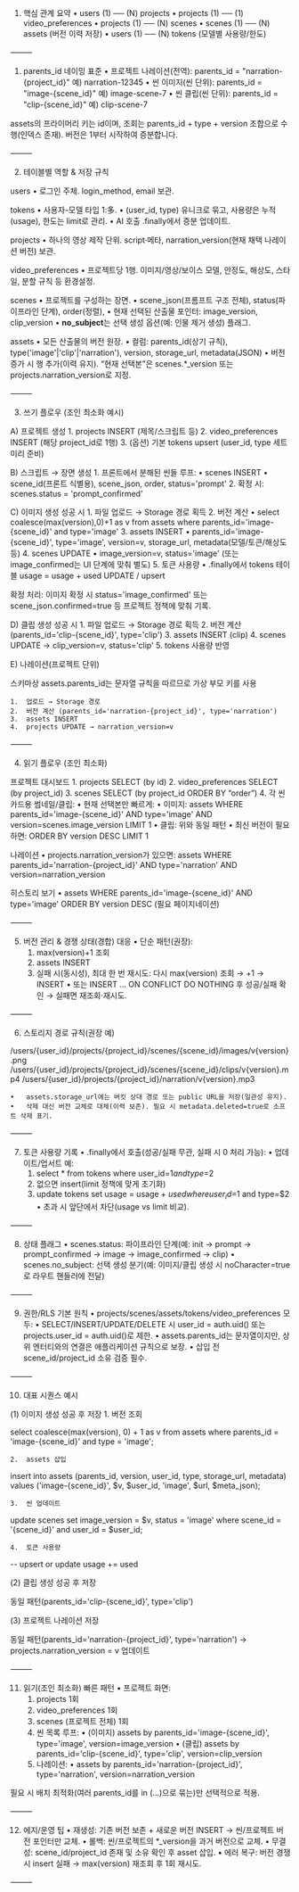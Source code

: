 1) 핵심 관계 요약
	•	users (1) ── (N) projects
	•	projects (1) ── (1) video_preferences
	•	projects (1) ── (N) scenes
	•	scenes (1) ── (N) assets (버전 이력 저장)
	•	users (1) ── (N) tokens (모델별 사용량/한도)

⸻

1) parents_id 네이밍 표준
	•	프로젝트 나레이션(전역): parents_id = "narration-{project_id}"
예) narration-12345
	•	씬 이미지(씬 단위): parents_id = "image-{scene_id}"
예) image-scene-7
	•	씬 클립(씬 단위): parents_id = "clip-{scene_id}"
예) clip-scene-7

assets의 프라이머리 키는 id이며, 조회는 parents_id + type + version 조합으로 수행(인덱스 존재).
버전은 1부터 시작하여 증분합니다.

⸻

2) 테이블별 역할 & 저장 규칙

users
	•	로그인 주체. login_method, email 보관.

tokens
	•	사용자-모델 타입 1:多.
	•	(user_id, type) 유니크로 묶고, 사용량은 누적(usage), 한도는 limit로 관리.
	•	AI 호출 .finally에서 증분 업데이트.

projects
	•	하나의 영상 제작 단위. script·메타, narration_version(현재 채택 나레이션 버전) 보관.

video_preferences
	•	프로젝트당 1행. 이미지/영상/보이스 모델, 안정도, 해상도, 스타일, 분할 규칙 등 환경설정.

scenes
	•	프로젝트를 구성하는 장면.
	•	scene_json(프롬프트 구조 전체), status(파이프라인 단계), order(정렬),
	•	현재 선택된 산출물 포인터: image_version, clip_version
	•	**no_subject**는 선택 생성 옵션(예: 인물 제거 생성) 플래그.

assets
	•	모든 산출물의 버전 원장.
	•	컬럼: parents_id(상기 규칙), type('image'|'clip'|'narration'), version, storage_url, metadata(JSON)
	•	버전 증가 시 행 추가(이력 유지). “현재 선택본”은 scenes.*_version 또는 projects.narration_version로 지정.

⸻

3) 쓰기 플로우 (조인 최소화 예시)

A) 프로젝트 생성
	1.	projects INSERT (제목/스크립트 등)
	2.	video_preferences INSERT (해당 project_id로 1행)
	3.	(옵션) 기본 tokens upsert (user_id, type 세트 미리 준비)

B) 스크립트 → 장면 생성
	1.	프론트에서 분해된 씬들 루프:
	•	scenes INSERT
	•	scene_id(프론트 식별용), scene_json, order, status='prompt'
	2.	확정 시: scenes.status = 'prompt_confirmed'

C) 이미지 생성 성공 시
	1.	파일 업로드 → Storage 경로 획득
	2.	버전 계산
	•	select coalesce(max(version),0)+1 as v from assets where parents_id='image-{scene_id}' and type='image'
	3.	assets INSERT
	•	parents_id='image-{scene_id}', type='image', version=v, storage_url, metadata(모델/토큰/해상도 등)
	4.	scenes UPDATE
	•	image_version=v, status='image' (또는 image_confirmed는 UI 단계에 맞춰 별도)
	5.	토큰 사용량
	•	.finally에서 tokens 테이블 usage = usage + used UPDATE / upsert

확정 처리: 이미지 확정 시 status='image_confirmed' 또는 scene_json.confirmed=true 등 프로젝트 정책에 맞춰 기록.

D) 클립 생성 성공 시
	1.	파일 업로드 → Storage 경로 획득
	2.	버전 계산 (parents_id='clip-{scene_id}', type='clip')
	3.	assets INSERT (clip)
	4.	scenes UPDATE → clip_version=v, status='clip'
	5.	tokens 사용량 반영

E) 나레이션(프로젝트 단위)

스키마상 assets.parents_id는 문자열 규칙을 따르므로 가상 부모 키를 사용

	1.	업로드 → Storage 경로
	2.	버전 계산 (parents_id='narration-{project_id}', type='narration')
	3.	assets INSERT
	4.	projects UPDATE → narration_version=v

⸻

4) 읽기 플로우 (조인 최소화)

프로젝트 대시보드
	1.	projects SELECT (by id)
	2.	video_preferences SELECT (by project_id)
	3.	scenes SELECT (by project_id ORDER BY “order”)
	4.	각 씬 카드용 썸네일/클립:
	•	현재 선택본만 빠르게:
	•	이미지: assets WHERE parents_id='image-{scene_id}' AND type='image' AND version=scenes.image_version LIMIT 1
	•	클립: 위와 동일 패턴
	•	최신 버전이 필요하면: ORDER BY version DESC LIMIT 1

나레이션
	•	projects.narration_version가 있으면:
assets WHERE parents_id='narration-{project_id}' AND type='narration' AND version=narration_version

히스토리 보기
	•	assets WHERE parents_id='image-{scene_id}' AND type='image' ORDER BY version DESC (필요 페이지네이션)

⸻

5) 버전 관리 & 경쟁 상태(경합) 대응
	•	단순 패턴(권장):
	1.	max(version)+1 조회
	2.	assets INSERT
	3.	실패 시(동시성), 최대 한 번 재시도: 다시 max(version) 조회 → +1 → INSERT
	•	또는 INSERT ... ON CONFLICT DO NOTHING 후 성공/실패 확인 → 실패면 재조회·재시도.

⸻

6) 스토리지 경로 규칙(권장 예)

/users/{user_id}/projects/{project_id}/scenes/{scene_id}/images/v{version}.png
/users/{user_id}/projects/{project_id}/scenes/{scene_id}/clips/v{version}.mp4
/users/{user_id}/projects/{project_id}/narration/v{version}.mp3

	•	assets.storage_url에는 버킷 상대 경로 또는 public URL을 저장(일관성 유지).
	•	삭제 대신 버전 교체로 대체(이력 보존). 필요 시 metadata.deleted=true로 소프트 삭제 표기.

⸻

7) 토큰 사용량 기록
	•	.finally에서 호출(성공/실패 무관, 실패 시 0 처리 가능):
	•	업데이트/업서트 예:
	1.	select * from tokens where user_id=$1 and type=$2
	2.	없으면 insert(limit 정책에 맞게 초기화)
	3.	update tokens set usage = usage + $used where user_id=$1 and type=$2
	•	초과 시 앞단에서 차단(usage vs limit 비교).

⸻

8) 상태 플래그
	•	scenes.status: 파이프라인 단계(예: init → prompt → prompt_confirmed → image → image_confirmed → clip)
	•	scenes.no_subject: 선택 생성 분기(예: 이미지/클립 생성 시 noCharacter=true로 라우트 핸들러에 전달)

⸻

9) 권한/RLS 기본 원칙
	•	projects/scenes/assets/tokens/video_preferences 모두:
	•	SELECT/INSERT/UPDATE/DELETE 시 user_id = auth.uid() 또는 projects.user_id = auth.uid()로 제한.
	•	assets.parents_id는 문자열이지만, 상위 엔터티와의 연결은 애플리케이션 규칙으로 보장.
	•	삽입 전 scene_id/project_id 소유 검증 필수.

⸻

10) 대표 시퀀스 예시

(1) 이미지 생성 성공 후 저장
	1.	버전 조회

select coalesce(max(version), 0) + 1 as v
from assets
where parents_id = 'image-{scene_id}' and type = 'image';

	2.	assets 삽입

insert into assets (parents_id, version, user_id, type, storage_url, metadata)
values ('image-{scene_id}', $v, $user_id, 'image', $url, $meta_json);

	3.	씬 업데이트

update scenes
set image_version = $v, status = 'image'
where scene_id = '{scene_id}' and user_id = $user_id;

	4.	토큰 사용량

-- upsert or update usage += used

(2) 클립 생성 성공 후 저장

동일 패턴(parents_id='clip-{scene_id}', type='clip')

(3) 프로젝트 나레이션 저장

동일 패턴(parents_id='narration-{project_id}', type='narration') →
projects.narration_version = v 업데이트

⸻

11) 읽기(조인 최소화) 빠른 패턴
	•	프로젝트 화면:
	1.	projects 1회
	2.	video_preferences 1회
	3.	scenes (프로젝트 전체) 1회
	4.	씬 목록 루프:
	•	(이미지) assets by parents_id='image-{scene_id}', type='image', version=image_version
	•	(클립)   assets by parents_id='clip-{scene_id}', type='clip', version=clip_version
	5.	나레이션:
	•	assets by parents_id='narration-{project_id}', type='narration', version=narration_version

필요 시 배치 최적화(여러 parents_id를 in (...)으로 묶는)만 선택적으로 적용.

⸻

12) 에지/운영 팁
	•	재생성: 기존 버전 보존 + 새로운 버전 INSERT → 씬/프로젝트 버전 포인터만 교체.
	•	롤백: 씬/프로젝트의 *_version을 과거 버전으로 교체.
	•	무결성: scene_id/project_id 존재 및 소유 확인 후 asset 삽입.
	•	에러 복구: 버전 경쟁 시 insert 실패 → max(version) 재조회 후 1회 재시도.

⸻